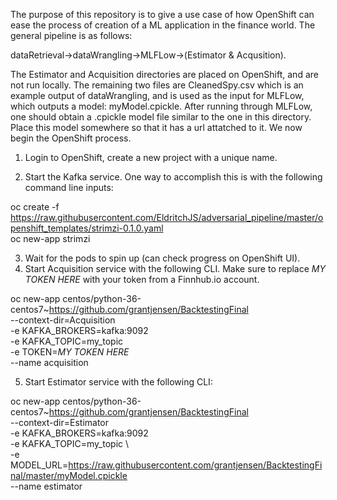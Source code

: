 The purpose of this repository is to give a use case of how OpenShift can ease the process of creation of a ML application in the finance world. The general pipeline is as follows:

dataRetrieval->dataWrangling->MLFLow->(Estimator & Acqusition). 

The Estimator and Acquisition directories are placed on OpenShift, and are not run locally. The remaining two files are CleanedSpy.csv which is an example output of dataWrangling, and is used as the input for MLFLow, which outputs a model: myModel.cpickle.
After running through MLFLow, one should obtain a .cpickle model file similar to the one in this directory. Place this model somewhere so that it has a url attatched to it. We now begin the OpenShift process.

1. Login to OpenShift, create a new project with a unique name.

2. Start the Kafka service. One way to accomplish this is with the following command line inputs: 

oc create -f https://raw.githubusercontent.com/EldritchJS/adversarial_pipeline/master/openshift_templates/strimzi-0.1.0.yaml  
oc new-app strimzi

3. Wait for the pods to spin up (can check progress on OpenShift UI).
4. Start Acquisition service with the following CLI. Make sure to replace *MY TOKEN HERE* with your token from a Finnhub.io account.

oc new-app centos/python-36-centos7~https://github.com/grantjensen/BacktestingFinal \
--context-dir=Acquisition \
-e KAFKA_BROKERS=kafka:9092 \
-e KAFKA_TOPIC=my_topic \
-e TOKEN=*MY TOKEN HERE* \
--name acquisition

5. Start Estimator service with the following CLI:

oc new-app centos/python-36-centos7~https://github.com/grantjensen/BacktestingFinal \
--context-dir=Estimator \
-e KAFKA_BROKERS=kafka:9092 \
-e KAFKA_TOPIC=my_topic \  
-e MODEL_URL=https://raw.githubusercontent.com/grantjensen/BacktestingFinal/master/myModel.cpickle \
--name estimator

